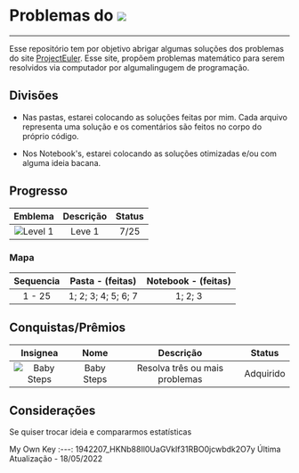 # Problemas do ![](https://projecteuler.net/themes/logo_dark.png)
 ***
 
 Esse repositório tem por objetivo abrigar algumas soluções dos problemas do site [ProjectEuler](https://projecteuler.net/). Esse site, propõem problemas matemático para serem resolvidos via computador por algumalingugem de programação.

 ## Divisões


* Nas pastas, estarei colocando as soluções feitas por mim. Cada arquivo representa uma solução e os comentários são feitos no corpo do próprio código.

* Nos Notebook's, estarei colocando as soluções otimizadas e/ou com alguma ideia bacana.


## Progresso

Emblema | Descrição | Status
:---: | :---: | :---:
![Level 1](https://projecteuler.net/images/levels/level_1.png) | Leve 1 | 7/25

### Mapa

Sequencia | Pasta - (feitas) | Notebook - (feitas)
:---: | :---: | :---: 
1 - 25 | 1; 2; 3; 4; 5; 6; 7 | 1; 2; 3

## Conquistas/Prêmios
 
Insignea | Nome | Descrição | Status 
:---: | :---: | :---: | :---:
![Baby Steps](https://projecteuler.net/images/awards/award_01.png) | Baby Steps | Resolva três ou mais problemas | Adquirido
 
## Considerações  
 
Se quiser trocar ideia e compararmos estatísticas

My Own Key
:---:
1942207_HKNb88Il0UaGVkIf31RBO0jcwbdk2O7y
Última Atualização - 18/05/2022
